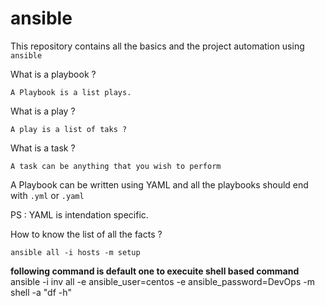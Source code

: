 # ansible

This repository contains all the basics and the project automation using `ansible`

What is a playbook ?

```
A Playbook is a list plays.
``` 

What is a play ?

```
A play is a list of taks ?
```

What is a task ?

```
A task can be anything that you wish to perform
```

A Playbook can be written using YAML and all the playbooks should end with `.yml` or `.yaml` 

PS : YAML is intendation specific. 



How to know the list of all the facts ?

```
ansible all -i hosts -m setup
```
**following command is default one to execuite shell based command**
ansible -i inv all -e ansible_user=centos -e ansible_password=DevOps -m shell -a "df -h"
